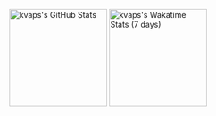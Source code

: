 <img alt="kvaps's GitHub Stats" src="https://github-readme-stats.vercel.app/api?username=kvaps&bg_color=30,1d2c15,505b42&title_color=ffffd2&text_color=fff&icon_color=ffffd2&show_icons=true&custom_title=kvaps's+GitHub+Stats" height="175px"> <img alt="kvaps's Wakatime Stats (7 days)" src="https://github-readme-stats.vercel.app/api/wakatime?username=@kvaps&layout=compact&bg_color=30,1d2c15,505b42&title_color=ffffd2&text_color=fff&custom_title=kvaps's+Wakatime+Stats+(7+days)" height="175px">

